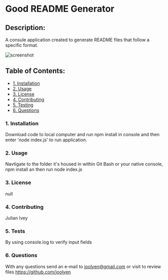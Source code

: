 # Good README Generator

  ## Description:
  A consule application created to generate README files that follow a specific format.

  ![screenshot](https://img.youtube.com/vi/fA13AVR2Fb8/maxresdefault.jpg)

  ## Table of Contents:
  * [1. Installation](#installation)
  * [2. Usage](#usage)
  * [3. License](#license)
  * [4. Contributing](#contributing)
  * [5. Testing](#tests)
  * [6. Questions](#questions)

  ### 1. Installation
  Download code to local computer and run npm install in console and then enter 'node index.js' to run application. 

  ### 2. Usage
  Navtigate to the folder it's housed in within Git Bash or your native console, npm install an then run node index.js

  ### 3. License
  null

  ### 4. Contributing
  Julian Ivey

  ### 5. Tests
  By using console.log to verify input fields

  ### 6. Questions
  With any questions send an e-mail to joolyen@gmail.com or visit to review files https://github.com/joolyen

